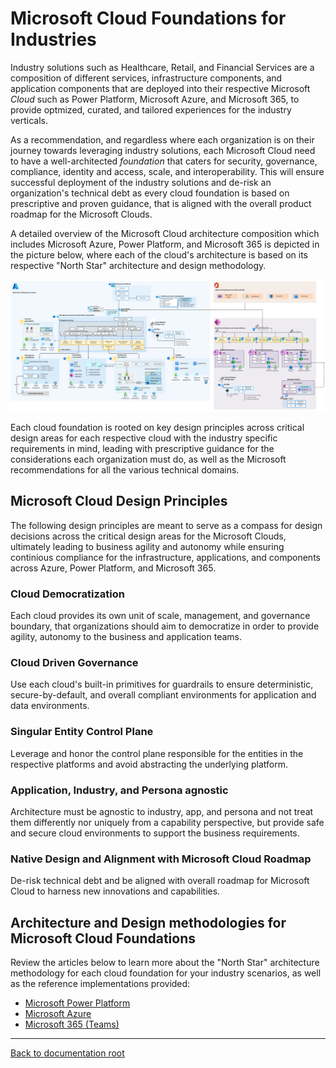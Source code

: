 # Microsoft Cloud Foundations for Industries

Industry solutions such as Healthcare, Retail, and Financial Services are a composition of different services, infrastructure components, and application components that are deployed into their respective Microsoft *Cloud* such as Power Platform, Microsoft Azure, and Microsoft 365, to provide optmized, curated, and tailored experiences for the industry verticals.

As a recommendation, and regardless where each organization is on their journey towards leveraging industry solutions, each Microsoft Cloud need to have a well-architected *foundation* that caters for security, governance, compliance, identity and access, scale, and interoperability. This will ensure successful deployment of the industry solutions and de-risk an organization's technical debt as every cloud foundation is based on prescriptive and proven guidance, that is aligned with the overall product roadmap for the Microsoft Clouds.

A detailed overview of the Microsoft Cloud architecture composition which includes Microsoft Azure, Power Platform, and Microsoft 365 is depicted in the picture below, where each of the cloud's architecture is based on its respective "North Star" architecture and design methodology.

![North Star Architecture for Microsoft Cloud](./images/nsformc.png)

Each cloud foundation is rooted on key design principles across critical design areas for each respective cloud with the industry specific requirements in mind, leading with prescriptive guidance for the considerations each organization must do, as well as the Microsoft recommendations for all the various technical domains.

## Microsoft Cloud Design Principles

The following design principles are meant to serve as a compass for design decisions across the critical design areas for the Microsoft Clouds, ultimately leading to business agility and autonomy while ensuring continious compliance for the infrastructure, applications, and components across Azure, Power Platform, and Microsoft 365.

### Cloud Democratization

Each cloud provides its own unit of scale, management, and governance boundary, that organizations should aim to democratize in order to provide agility, autonomy to the business and application teams.

### Cloud Driven Governance

Use each cloud's built-in primitives for guardrails to ensure deterministic, secure-by-default, and overall compliant environments for application and data environments.

### Singular Entity Control Plane

Leverage and honor the control plane responsible for the entities in the respective platforms and avoid abstracting the underlying platform.

### Application, Industry, and Persona agnostic

Architecture must be agnostic to industry, app, and persona and not treat them differently nor uniquely from a capability perspective, but provide safe and secure cloud environments to support the business requirements.

### Native Design and Alignment with Microsoft Cloud Roadmap

De-risk technical debt and be aligned with overall roadmap for Microsoft Cloud to harness new innovations and capabilities.

## Architecture and Design methodologies for Microsoft Cloud Foundations

Review the articles below to learn more about the "North Star" architecture methodology for each cloud foundation for your industry scenarios, as well as the reference implementations provided:

* [Microsoft Power Platform](./powerPlatform)
* [Microsoft Azure](./azure)
* [Microsoft 365 (Teams)](./teams)

---

[Back to documentation root](../README.md)

